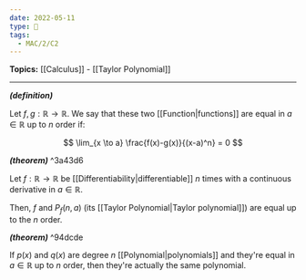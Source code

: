 ```yaml
---
date: 2022-05-11
type: 🧠
tags:
  - MAC/2/C2
---
```


**Topics:** [[Calculus]] - [[Taylor Polynomial]]

---

_**(definition)**_

Let $f, g : \mathbb{R} \to \mathbb{R}$. We say that these two [[Function|functions]] are equal in $a \in \mathbb{R}$ up to $n$ order if:

$$
\lim_{x \to a} \frac{f(x)-g(x)}{(x-a)^n} = 0
$$

_**(theorem)**_ ^3a43d6

Let $f : \mathbb{R} \to \mathbb{R}$ be [[Differentiability|differentiable]] $n$ times with a continuous derivative in $a \in \mathbb{R}$.

Then, $f$ and $P_f(n, a)$ (its [[Taylor Polynomial|Taylor polynomial]]) are equal up to the $n$ order.

_**(theorem)**_ ^94dcde

If $p(x)$ and $q(x)$ are degree $n$ [[Polynomial|polynomials]] and they're equal in $a \in \mathbb{R}$ up to $n$ order, then they're actually the same polynomial.
